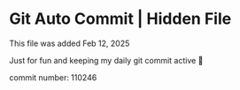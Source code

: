 # Git Auto Commit | Hidden File

This file was added Feb 12, 2025

Just for fun and keeping my daily git commit active 🤪

commit number: 110246
